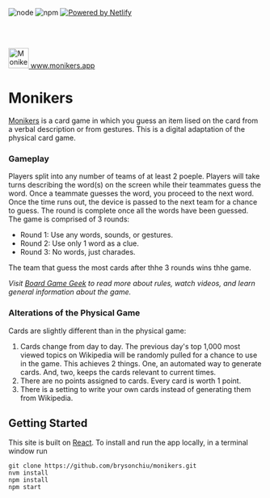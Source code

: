 <img src="https://img.shields.io/badge/node-v16.19.0-bgrightreen.svg?style=flat-square" alt="node" /> <img src="https://img.shields.io/badge/npm-v8.19.3-red.svg?style=flat-square" alt="npm" />
<a href="https://www.netlify.com" target="_blank">
<img src="https://img.shields.io/badge/Powered_by-Netlify-teal?style=flat-square" alt="Powered by Netlify">
</a>
 
<br />

<br />

<a href="https://monikers.app" target="_blank"><img src="https://monikers.app/android-chrome-512x512.png" alt="Monikers" height="40" width="40" /> www.monikers.app</a>

# Monikers
<a href="https://www.cmyk.games/products/monikers" target="_blank">Monikers</a> is a card game in which you guess an item lised on the card from a verbal  description or from gestures.  This is a digital adaptation of the physical card game.

### Gameplay
Players split into any number of teams of at least 2 poeple. Players will take turns describing the word(s) on the screen while their teammates guess the word. Once a teammate guesses the word, you proceed to the next word. Once the time runs out, the device is passed to the next team for a chance to guess. The round is complete once all the words have been guessed. The game is comprised of 3 rounds:
- Round 1: Use any words, sounds, or gestures.
- Round 2: Use only 1 word as a clue.
- Round 3: No words, just charades.

The team that guess the most cards after thhe 3 rounds wins thhe game.

*Visit <a href="https://boardgamegeek.com/boardgame/156546/monikers" target="_blank">Board Game Geek</a> to read more about rules, watch videos, and learn general information about the game.*

### Alterations of the Physical Game
Cards are slightly different than in the physical game:

1. Cards change from day to day. The previous day's top 1,000 most viewed topics on Wikipedia will be randomly pulled for a chance to use in the game.  This achieves 2 things. One, an automated way to generate cards. And, two, keeps the cards relevant to current times.
2. There are no points assigned to cards. Every card is worth 1 point.
3. There is a setting to write your own cards instead of generating them from Wikipedia.

## Getting Started
This site is built on <a href="https://react.dev" target="_blank">React</a>. To install and run the app locally, in a terminal window run

    git clone https://github.com/brysonchiu/monikers.git
    nvm install
    npm install
    npm start
